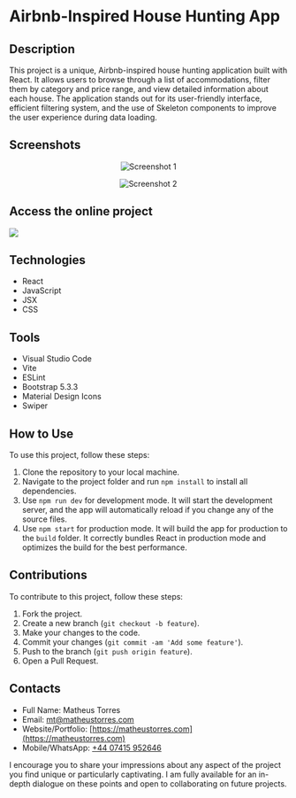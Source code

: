 # **Airbnb-Inspired House Hunting App**

## **Description**

This project is a unique, Airbnb-inspired house hunting application built with React. It allows users to browse through a list of accommodations, filter them by category and price range, and view detailed information about each house. The application stands out for its user-friendly interface, efficient filtering system, and the use of Skeleton components to improve the user experience
during data loading.

## **Screenshots**

<p align="center">
  <img src="readme/screenshot01.jpg" alt="Screenshot 1">
</p>

<p align="center">
  <img src="readme/screenshot02.jpg" alt="Screenshot 2">
</p>

## **Access the online project**

![](https://matheustorres.com/airbnb)

## **Technologies**

-   React
-   JavaScript
-   JSX
-   CSS

## **Tools**

-   Visual Studio Code
-   Vite
-   ESLint
-   Bootstrap 5.3.3
-   Material Design Icons
-   Swiper

## **How to Use**

To use this project, follow these steps:

1. Clone the repository to your local machine.
2. Navigate to the project folder and run `npm install` to install all dependencies.
3. Use `npm run dev` for development mode. It will start the development server, and the app will automatically reload if you change any of the source files.
4. Use `npm start` for production mode. It will build the app for production to the `build` folder. It correctly bundles React in production mode and optimizes the build for the best performance.

## **Contributions**

To contribute to this project, follow these steps:

1. Fork the project.
2. Create a new branch (`git checkout -b feature`).
3. Make your changes to the code.
4. Commit your changes (`git commit -am 'Add some feature'`).
5. Push to the branch (`git push origin feature`).
6. Open a Pull Request.

## **Contacts**

-   Full Name: Matheus Torres
-   Email: [mt@matheustorres.com](mailto:mt@matheustorres.com)
-   Website/Portfolio: [https://matheustorres.com](https://matheustorres.com)
-   Mobile/WhatsApp: [+44 07415 952646](https://wa.me/447415952646)

I encourage you to share your impressions about any aspect of the project you find unique or particularly captivating. I am fully available for an in-depth dialogue on these points and open to collaborating on future projects.
